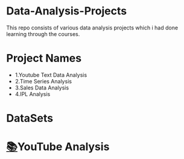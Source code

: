 # Data-Analysis-Projects
This repo consists of various data analysis projects which i had done learning through the courses.

# Project Names
* 1.Youtube Text Data Analysis
* 2.Time Series Analysis
* 3.Sales Data Analysis
* 4.IPL Analysis

# DataSets
# [:books:](https://drive.google.com/drive/folders/12n6RFsYCdeKxUOt2XjzvggKNV4B8U7y8?usp=sharing)YouTube Analysis

